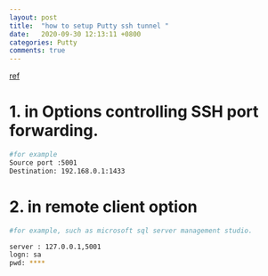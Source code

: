 ```yaml
---
layout: post
title:  "how to setup Putty ssh tunnel "
date:   2020-09-30 12:13:11 +0800
categories: Putty
comments: true
---
```


[ref](http://cyrilwang.blogspot.com/2013/12/ssh-tunnel-mysql_28.html)

# 1. in Options controlling SSH port forwarding.
```bash
#for example
Source port :5001
Destination: 192.168.0.1:1433
```
# 2. in remote client option
```bash
#for example, such as microsoft sql server management studio.

server : 127.0.0.1,5001
logn: sa
pwd: ****
```
